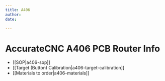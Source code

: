 ```yaml
---
title: A406
author:
date:

---
```


# AccurateCNC A406 PCB Router Info

- [[SOP|a406-sop]]
- [[Target (Button) Calibration|a406-target-calibration]]
- [[Materials to order|a406-materials]]
